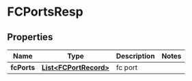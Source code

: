 # FCPortsResp

## Properties
Name | Type | Description | Notes
------------ | ------------- | ------------- | -------------
**fcPorts** | [**List&lt;FCPortRecord&gt;**](FCPortRecord.md) | fc port | 
